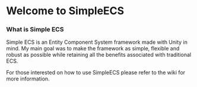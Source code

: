 # Welcome to SimpleECS

### What is Simple ECS

Simple ECS is an Entity Component System framework made with Unity in mind.
My main goal was to make the framework as simple, flexible and robust as possible while retaining all the benefits associated with traditional ECS. 

For those interested on how to use SimpleECS please refer to the wiki for more information.
